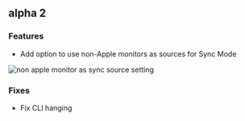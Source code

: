 ## alpha 2

### Features

* Add option to use non-Apple monitors as sources for Sync Mode

![non apple monitor as sync source setting](https://files.lunar.fyi/sync-source-non-apple.png)

### Fixes

* Fix CLI hanging
